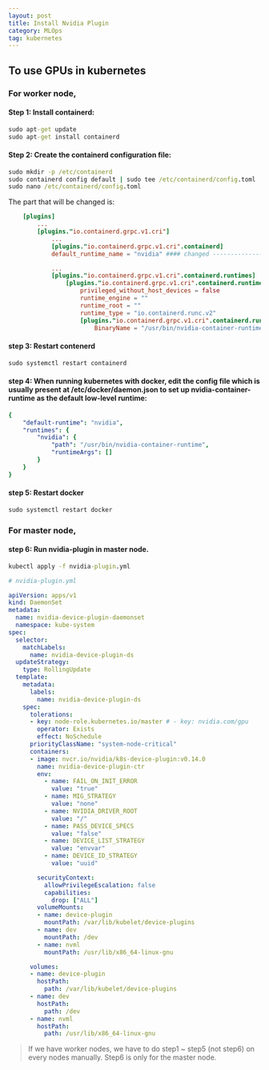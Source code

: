 ```yaml
---
layout: post
title: Install Nvidia Plugin
category: MLOps
tag: kubernetes
---
```


## To use GPUs in kubernetes

### For worker node,

#### Step 1: Install containerd: 
```cmd
sudo apt-get update
sudo apt-get install containerd
```

#### Step 2: Create the containerd configuration file:
```cmd
sudo mkdir -p /etc/containerd
sudo containerd config default | sudo tee /etc/containerd/config.toml
sudo nano /etc/containerd/config.toml
```

The part that will be changed is:

```toml
	[plugins]
		...
		[plugins."io.containerd.grpc.v1.cri"]
			...
			[plugins."io.containerd.grpc.v1.cri".containerd]
			default_runtime_name = "nvidia" #### changed ----------------------

			...
			[plugins."io.containerd.grpc.v1.cri".containerd.runtimes]
				[plugins."io.containerd.grpc.v1.cri".containerd.runtimes.nvidia] #### add the entire below ------
					privileged_without_host_devices = false
					runtime_engine = ""
					runtime_root = ""
					runtime_type = "io.containerd.runc.v2"
					[plugins."io.containerd.grpc.v1.cri".containerd.runtimes.nvidia.options]
						BinaryName = "/usr/bin/nvidia-container-runtime"'
```

#### step 3: Restart contenerd
```cmd
sudo systemctl restart containerd
```

#### step 4: When running kubernetes with docker, edit the config file which is usually present at /etc/docker/daemon.json to set up nvidia-container-runtime as the default low-level runtime:
```yaml
{
	"default-runtime": "nvidia",
	"runtimes": {
		"nvidia": {
			"path": "/usr/bin/nvidia-container-runtime",
			"runtimeArgs": []
		}
	}
}
```

#### step 5: Restart docker
```cmd
sudo systemctl restart docker
```

### For master node,
#### step 6: Run nvidia-plugin in master node.
```cmd
kubectl apply -f nvidia-plugin.yml
```

```yaml
# nvidia-plugin.yml

apiVersion: apps/v1
kind: DaemonSet
metadata:
  name: nvidia-device-plugin-daemonset
  namespace: kube-system
spec:
  selector:
    matchLabels:
      name: nvidia-device-plugin-ds
  updateStrategy:
    type: RollingUpdate
  template:
    metadata:
      labels:
        name: nvidia-device-plugin-ds
    spec:
      tolerations:
      - key: node-role.kubernetes.io/master # - key: nvidia.com/gpu
        operator: Exists
        effect: NoSchedule
      priorityClassName: "system-node-critical"
      containers:
      - image: nvcr.io/nvidia/k8s-device-plugin:v0.14.0
        name: nvidia-device-plugin-ctr
        env:
          - name: FAIL_ON_INIT_ERROR
            value: "true"
          - name: MIG_STRATEGY
            value: "none"
          - name: NVIDIA_DRIVER_ROOT
            value: "/"
          - name: PASS_DEVICE_SPECS
            value: "false"
          - name: DEVICE_LIST_STRATEGY
            value: "envvar"
          - name: DEVICE_ID_STRATEGY
            value: "uuid"

        securityContext:
          allowPrivilegeEscalation: false
          capabilities:
            drop: ["ALL"]
        volumeMounts:
        - name: device-plugin
          mountPath: /var/lib/kubelet/device-plugins
        - name: dev
          mountPath: /dev
        - name: nvml
          mountPath: /usr/lib/x86_64-linux-gnu

      volumes:
      - name: device-plugin
        hostPath:
          path: /var/lib/kubelet/device-plugins
      - name: dev
        hostPath:
          path: /dev
      - name: nvml
        hostPath:
          path: /usr/lib/x86_64-linux-gnu
```

> If we have worker nodes, we have to do step1 ~ step5 (not step6) on every nodes manually. Step6 is only for the master node.
